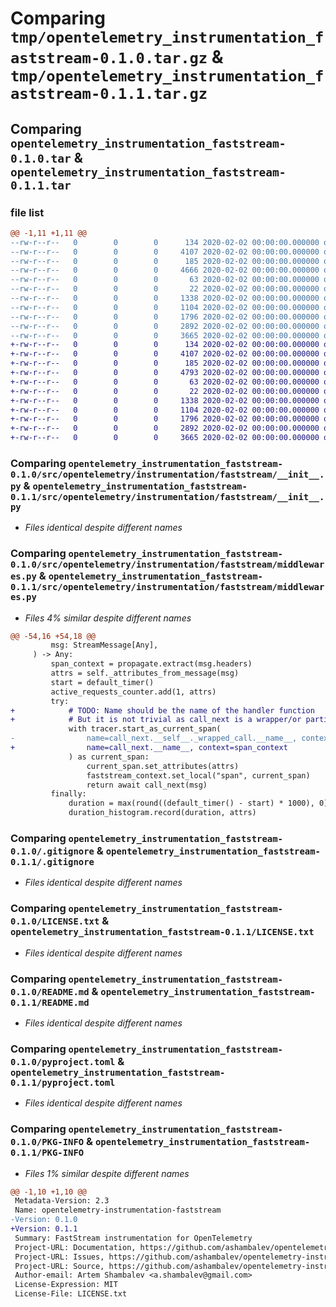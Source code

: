# Comparing `tmp/opentelemetry_instrumentation_faststream-0.1.0.tar.gz` & `tmp/opentelemetry_instrumentation_faststream-0.1.1.tar.gz`

## Comparing `opentelemetry_instrumentation_faststream-0.1.0.tar` & `opentelemetry_instrumentation_faststream-0.1.1.tar`

### file list

```diff
@@ -1,11 +1,11 @@
--rw-r--r--   0        0        0      134 2020-02-02 00:00:00.000000 opentelemetry_instrumentation_faststream-0.1.0/src/opentelemetry/instrumentation/faststream/__about__.py
--rw-r--r--   0        0        0     4107 2020-02-02 00:00:00.000000 opentelemetry_instrumentation_faststream-0.1.0/src/opentelemetry/instrumentation/faststream/__init__.py
--rw-r--r--   0        0        0      185 2020-02-02 00:00:00.000000 opentelemetry_instrumentation_faststream-0.1.0/src/opentelemetry/instrumentation/faststream/annotations.py
--rw-r--r--   0        0        0     4666 2020-02-02 00:00:00.000000 opentelemetry_instrumentation_faststream-0.1.0/src/opentelemetry/instrumentation/faststream/middlewares.py
--rw-r--r--   0        0        0       63 2020-02-02 00:00:00.000000 opentelemetry_instrumentation_faststream-0.1.0/src/opentelemetry/instrumentation/faststream/package.py
--rw-r--r--   0        0        0       22 2020-02-02 00:00:00.000000 opentelemetry_instrumentation_faststream-0.1.0/src/opentelemetry/instrumentation/faststream/version.py
--rw-r--r--   0        0        0     1338 2020-02-02 00:00:00.000000 opentelemetry_instrumentation_faststream-0.1.0/.gitignore
--rw-r--r--   0        0        0     1104 2020-02-02 00:00:00.000000 opentelemetry_instrumentation_faststream-0.1.0/LICENSE.txt
--rw-r--r--   0        0        0     1796 2020-02-02 00:00:00.000000 opentelemetry_instrumentation_faststream-0.1.0/README.md
--rw-r--r--   0        0        0     2892 2020-02-02 00:00:00.000000 opentelemetry_instrumentation_faststream-0.1.0/pyproject.toml
--rw-r--r--   0        0        0     3665 2020-02-02 00:00:00.000000 opentelemetry_instrumentation_faststream-0.1.0/PKG-INFO
+-rw-r--r--   0        0        0      134 2020-02-02 00:00:00.000000 opentelemetry_instrumentation_faststream-0.1.1/src/opentelemetry/instrumentation/faststream/__about__.py
+-rw-r--r--   0        0        0     4107 2020-02-02 00:00:00.000000 opentelemetry_instrumentation_faststream-0.1.1/src/opentelemetry/instrumentation/faststream/__init__.py
+-rw-r--r--   0        0        0      185 2020-02-02 00:00:00.000000 opentelemetry_instrumentation_faststream-0.1.1/src/opentelemetry/instrumentation/faststream/annotations.py
+-rw-r--r--   0        0        0     4793 2020-02-02 00:00:00.000000 opentelemetry_instrumentation_faststream-0.1.1/src/opentelemetry/instrumentation/faststream/middlewares.py
+-rw-r--r--   0        0        0       63 2020-02-02 00:00:00.000000 opentelemetry_instrumentation_faststream-0.1.1/src/opentelemetry/instrumentation/faststream/package.py
+-rw-r--r--   0        0        0       22 2020-02-02 00:00:00.000000 opentelemetry_instrumentation_faststream-0.1.1/src/opentelemetry/instrumentation/faststream/version.py
+-rw-r--r--   0        0        0     1338 2020-02-02 00:00:00.000000 opentelemetry_instrumentation_faststream-0.1.1/.gitignore
+-rw-r--r--   0        0        0     1104 2020-02-02 00:00:00.000000 opentelemetry_instrumentation_faststream-0.1.1/LICENSE.txt
+-rw-r--r--   0        0        0     1796 2020-02-02 00:00:00.000000 opentelemetry_instrumentation_faststream-0.1.1/README.md
+-rw-r--r--   0        0        0     2892 2020-02-02 00:00:00.000000 opentelemetry_instrumentation_faststream-0.1.1/pyproject.toml
+-rw-r--r--   0        0        0     3665 2020-02-02 00:00:00.000000 opentelemetry_instrumentation_faststream-0.1.1/PKG-INFO
```

### Comparing `opentelemetry_instrumentation_faststream-0.1.0/src/opentelemetry/instrumentation/faststream/__init__.py` & `opentelemetry_instrumentation_faststream-0.1.1/src/opentelemetry/instrumentation/faststream/__init__.py`

 * *Files identical despite different names*

### Comparing `opentelemetry_instrumentation_faststream-0.1.0/src/opentelemetry/instrumentation/faststream/middlewares.py` & `opentelemetry_instrumentation_faststream-0.1.1/src/opentelemetry/instrumentation/faststream/middlewares.py`

 * *Files 4% similar despite different names*

```diff
@@ -54,16 +54,18 @@
         msg: StreamMessage[Any],
     ) -> Any:
         span_context = propagate.extract(msg.headers)
         attrs = self._attributes_from_message(msg)
         start = default_timer()
         active_requests_counter.add(1, attrs)
         try:
+            # TODO: Name should be the name of the handler function
+            # But it is not trivial as call_next is a wrapper/or partial function
             with tracer.start_as_current_span(
-                name=call_next.__self__._wrapped_call.__name__, context=span_context
+                name=call_next.__name__, context=span_context
             ) as current_span:
                 current_span.set_attributes(attrs)
                 faststream_context.set_local("span", current_span)
                 return await call_next(msg)
         finally:
             duration = max(round((default_timer() - start) * 1000), 0)
             duration_histogram.record(duration, attrs)
```

### Comparing `opentelemetry_instrumentation_faststream-0.1.0/.gitignore` & `opentelemetry_instrumentation_faststream-0.1.1/.gitignore`

 * *Files identical despite different names*

### Comparing `opentelemetry_instrumentation_faststream-0.1.0/LICENSE.txt` & `opentelemetry_instrumentation_faststream-0.1.1/LICENSE.txt`

 * *Files identical despite different names*

### Comparing `opentelemetry_instrumentation_faststream-0.1.0/README.md` & `opentelemetry_instrumentation_faststream-0.1.1/README.md`

 * *Files identical despite different names*

### Comparing `opentelemetry_instrumentation_faststream-0.1.0/pyproject.toml` & `opentelemetry_instrumentation_faststream-0.1.1/pyproject.toml`

 * *Files identical despite different names*

### Comparing `opentelemetry_instrumentation_faststream-0.1.0/PKG-INFO` & `opentelemetry_instrumentation_faststream-0.1.1/PKG-INFO`

 * *Files 1% similar despite different names*

```diff
@@ -1,10 +1,10 @@
 Metadata-Version: 2.3
 Name: opentelemetry-instrumentation-faststream
-Version: 0.1.0
+Version: 0.1.1
 Summary: FastStream instrumentation for OpenTelemetry
 Project-URL: Documentation, https://github.com/ashambalev/opentelemetry-instrumentation-faststream#readme
 Project-URL: Issues, https://github.com/ashambalev/opentelemetry-instrumentation-faststream/issues
 Project-URL: Source, https://github.com/ashambalev/opentelemetry-instrumentation-faststream
 Author-email: Artem Shambalev <a.shambalev@gmail.com>
 License-Expression: MIT
 License-File: LICENSE.txt
```

